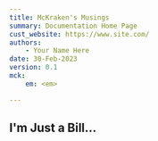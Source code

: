 ```yaml
---
title: McKraken's Musings
summary: Documentation Home Page
cust_website: https://www.site.com/
authors:
    - Your Name Here
date: 30-Feb-2023
version: 0.1
mck:
    em: <em>

---
```


## I'm Just a Bill...
